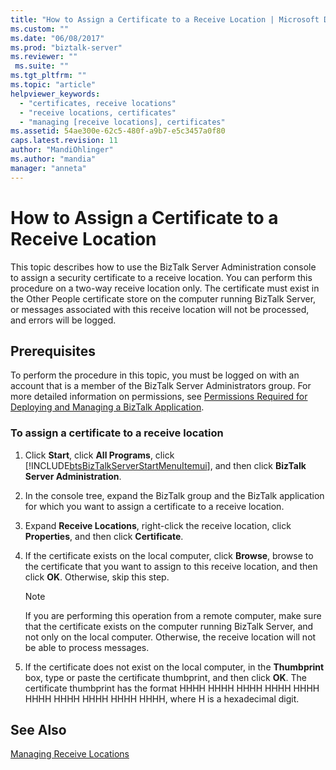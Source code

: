 ```yaml
---
title: "How to Assign a Certificate to a Receive Location | Microsoft Docs"
ms.custom: ""
ms.date: "06/08/2017"
ms.prod: "biztalk-server"
ms.reviewer: ""
 ms.suite: ""
ms.tgt_pltfrm: ""
ms.topic: "article"
helpviewer_keywords: 
  - "certificates, receive locations"
  - "receive locations, certificates"
  - "managing [receive locations], certificates"
ms.assetid: 54ae300e-62c5-480f-a9b7-e5c3457a0f80
caps.latest.revision: 11
author: "MandiOhlinger"
ms.author: "mandia"
manager: "anneta"
---
```

# How to Assign a Certificate to a Receive Location
This topic describes how to use the BizTalk Server Administration console to assign a security certificate to a receive location. You can perform this procedure on a two-way receive location only. The certificate must exist in the Other People certificate store on the computer running BizTalk Server, or messages associated with this receive location will not be processed, and errors will be logged.  
  
## Prerequisites  
 To perform the procedure in this topic, you must be logged on with an account that is a member of the BizTalk Server Administrators group. For more detailed information on permissions, see [Permissions Required for Deploying and Managing a BizTalk Application](../core/permissions-required-for-deploying-and-managing-a-biztalk-application.md).  
  
### To assign a certificate to a receive location  
  
1.  Click **Start**, click **All Programs**, click [!INCLUDE[btsBizTalkServerStartMenuItemui](../includes/btsbiztalkserverstartmenuitemui-md.md)], and then click **BizTalk Server Administration**.  
  
2.  In the console tree, expand the BizTalk group and the BizTalk application for which you want to assign a certificate to a receive location.  
  
3.  Expand **Receive Locations**, right-click the receive location, click **Properties**, and then click **Certificate**.  
  
4.  If the certificate exists on the local computer, click **Browse**, browse to the certificate that you want to assign to this receive location, and then click **OK**. Otherwise, skip this step.  
  
    > [!NOTE]
    >  If you are performing this operation from a remote computer, make sure that the certificate exists on the computer running BizTalk Server, and not only on the local computer. Otherwise, the receive location will not be able to process messages.  
  
5.  If the certificate does not exist on the local computer, in the **Thumbprint** box, type or paste the certificate thumbprint, and then click **OK**. The certificate thumbprint has the format HHHH HHHH HHHH HHHH HHHH HHHH HHHH HHHH HHHH HHHH, where H is a hexadecimal digit.  
  
## See Also  
 [Managing Receive Locations](../core/managing-receive-locations.md)